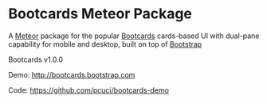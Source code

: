 Bootcards Meteor Package
========================

A [Meteor](http://meteor.com) package for the popular [Bootcards](http://bootcards.org) cards-based UI with dual-pane capability for mobile and desktop, built on top of [Bootstrap](http://bootstrap.com)

Bootcards v1.0.0

Demo: http://bootcards.bootstrap.com

Code: https://github.com/pcuci/bootcards-demo
